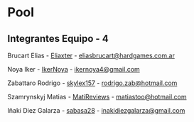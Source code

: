 <h1>Pool</h1>

<h2>Integrantes Equipo - 4</h2>
<p>Brucart Elias - <a href="https://github.com/Eliaxter">Eliaxter</a> - <a href="mailto:eliasbrucart@hardgames.com.ar">eliasbrucart@hardgames.com.ar</a></p>
<p>Noya Iker - <a href="https://github.com/IkerNoya">IkerNoya</a> - <a href="mailto:ikernoya4@gmail.com">ikernoya4@gmail.com</a></p>
<p>Zabattaro Rodrigo - <a href="https://github.com/skylex157">skylex157</a> - <a href="mailto:rodrigo.zab@hotmail.com">rodrigo.zab@hotmail.com</a></p>
<p>Szamrynskyj Matias - <a href="https://github.com/MatiReviews">MatiReviews</a> - <a href="mailto:matiastoo@hotmail.com">matiastoo@hotmail.com</a></p>
<p>Iñaki Diez Galarza - <a href="https://github.com/sabasa28">sabasa28</a> - <a href="mailto:inakidiezgalarza@gmail.com">inakidiezgalarza@gmail.com</a></p>